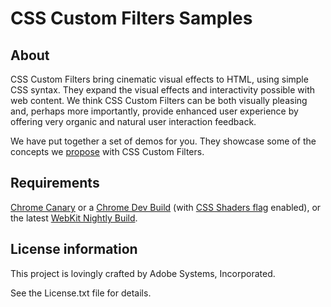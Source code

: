 CSS Custom Filters Samples
===================

About
-----

CSS Custom Filters bring cinematic visual effects to HTML, using simple CSS syntax.
They expand the visual effects and interactivity possible with web content.
We think CSS Custom Filters can be both visually pleasing and, perhaps more importantly,
provide enhanced user experience by offering very organic and natural user
interaction feedback.

We have put together a set of demos for you. They showcase some of the concepts
we [propose](https://dvcs.w3.org/hg/FXTF/raw-file/tip/filters/index.html) with CSS Custom Filters.

Requirements
------------

[Chrome Canary](https://tools.google.com/dlpage/chromesxs) or a [Chrome Dev Build](https://www.google.com/chrome/eula.html?extra=devchannel) (with [CSS Shaders flag](http://blogs.adobe.com/cantrell/archives/2012/07/all-about-chrome-flags.html) enabled), or the latest [WebKit Nightly Build](http://nightly.webkit.org/).

License information
-------------------

This project is lovingly crafted by Adobe Systems, Incorporated.

See the License.txt file for details.
